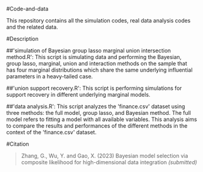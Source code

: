 #Code-and-data

This repository contains all the simulation codes, real data analysis codes and the related data.

#Description

##'simulation of Bayesian group lasso marginal union intersection method.R': This script is simulating data and performing the Bayesian, group lasso, marginal, union and interaction methods on the sample that has four marginal distributions which share the same underlying influential parameters in a heavy-tailed case.

##'union support recovery.R': This script is performing simulations for support recovery in different underlying marginal models.

##'data analysis.R': This script analyzes the 'finance.csv' dataset using three methods: the full model, group lasso, and Bayesian method. The full model refers to fitting a model with all available variables. This analysis aims to compare the results and performances of the different methods in the context of the 'finance.csv' dataset.

#Citation
>Zhang, G., Wu, Y. and Gao, X. (2023) Bayesian model selection via composite likelihood for high-dimensional data integration *(submitted)*
